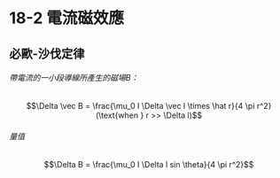 # 18-2 電流磁效應
## 必歐-沙伐定律
###### 帶電流的一小段導線所產生的磁場B：
 $$\Delta \vec B = \frac{\mu_0 I \Delta \vec l \times \hat r}{4 \pi r^2} (\text{when } r >> \Delta l)$$
###### 量值
 $$\Delta B = \frac{\mu_0 I \Delta l sin \theta}{4 \pi r^2}$$